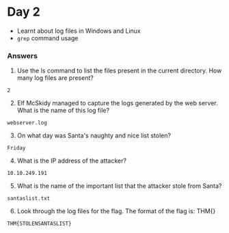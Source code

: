 # Day 2

- Learnt about log files in Windows and Linux
- `grep` command usage

### Answers

1. Use the ls command to list the files present in the current directory. How many log files are present?

`2`

2. Elf McSkidy managed to capture the logs generated by the web server. What is the name of this log file?

`webserver.log`

3. On what day was Santa's naughty and nice list stolen?

`Friday`

4. What is the IP address of the attacker?

`10.10.249.191`

5. What is the name of the important list that the attacker stole from Santa?

`santaslist.txt`

6. Look through the log files for the flag. The format of the flag is: THM{}

`THM{STOLENSANTASLIST}`
